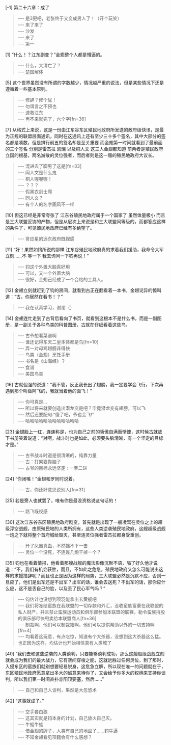 
[-1] 第二十六章：成了
>--- 是3更吧，老张终于又变成男人了！（开个玩笑）<br>
>--- 来了来了<br>
>--- 沙发<br>
>--- 来了<br>
>--- 第一<br>

[1] “什么！？江东剧变？”金翅整个人都是懵逼的。
>--- 什么，大清亡了？<br>
>--- 楚国解体<br>

[5] 这个世界虽然没有所谓的字数越少，情况越严重的说法，但是某些情况下还是遵循着一些基本原则。
>--- 修辞？修个屁！<br>
>--- 勿谓言之不预也<br>
>--- 速救江东<br>
>--- 再不来就完了，六个字[fn=36]<br>

[7] 从格式上来说，这是一份由江东谷东区殖民地政府所发送的政府级快讯，是最为正规的联盟层面通讯，同时在这通讯上还有至少三十多个签名，其中大部分的签名都是凑数，但是排行前五的签名却是至关重要 而金翅第一时间就看到了最前面的三个签名 分别是雷杰拉 凯瑞 以及桐人文 这三人金翅都知道 前两者是殖民政府立国的根基，两名游散的灵位强者，而后者则是这一届的殖民地政府大议长。
>--- 混进去了脚男了这是[fn=33]<br>
>--- 同人文是什么鬼<br>
>--- 桐人喔喔喔！<br>
>--- ？？？<br>
>--- 假黑衣剑士爬<br>
>--- 同人文？<br>
>--- 有个人的名字画风不一样<br>

[10] 但这已经是非常夸张了 江东谷殖民地政府属于一个国家了 虽然体量极小 而且是三大联盟妥协的产物，但是从层次上来说是和三大联盟同等级的，而都答应这样的条件了，可见殖民地政府已经有多绝望了。
>--- 哥应星的远东政府既视感<br>

[11] “好！果然如钧所说的那样 江东谷殖民地政府真的求着我们援助，我命令大军立刻……不 等一下 我去询问一下钧再说！”
>--- 钧这个外置大脑真好用<br>
>--- 可以，又一个外置大脑<br>
>--- 很好，金翅己经成了一个合格的工具人。<br>

[12] 金翅立刻就赶到了钧的房间，就看到古正在翻看着一本书，金翅诧异的惊叫道：“古，你居然在看书！？”
>--- 我在认真学习，谢谢（）<br>

[14] 金翅连忙走到了古背后看向了书页，就看到这根本不是什么书，而是一副图册，是一副关于各种鸟类的科普图册，古就在仔细看着这些鸟。
>--- 古爷想看菜谱啊<br>
>--- 谁还记得东天二皇本体都是鸟[fn=10]<br>
>--- 弄一对母鸡翅膀非得快<br>
>--- 鸟类（金翅）烹饪手册<br>
>--- 书名是《山海经》？<br>
>--- 食谱<br>
>--- 美国鸟类<br>

[16] 古就倔强的说道：“我不管，反正我长出了翅膀，我一定要学会飞行，下次再遇到那个叫做阿飞的，我就当着他的面飞！”
>--- 你可真是…<br>
>--- 所以将来就要创造出潜龙变是吧？毕竟潜龙变有翅膀，可以飞<br>
>--- 然后还要配句:“傻了吧，爷也会飞!”<br>
>--- 哈哈哈哈哈哈哈哈哈哈哈哈<br>

[23] 金翅脸上一红，连连称是，也为自己之前的骄傲自满而惭愧，这时候古就放下书册笑着说道：“对啊，战斗时也是如此，必须要头脑清晰，有一个坚定的目标才是。”
>--- 古爷战斗时道是很清晰的，纯靠力量<br>
>--- 古：打架要靠脑子<br>
>--- 古爷的目标永远坚定 : 一拳二饼<br>

[24] “你闭嘴！”金翅和罗同时说着。
>--- 古，你还好意思说别人[fn=31]<br>

[25] 若是旁人也就罢了，唯有你是最没资格说这句话的！
>--- 路飞既视感<br>

[30] 这次江东谷东区殖民地政府剧变，首先就是出现了一艘凌驾在灵位之上的超级浮空战舰，由原殖民地的人类所拥有，这些人类逆袭殖民地政府，这艘超级战舰一炮之下就将整个首府城给毁灭，甚至连灵位强者雷杰拉都身受重创。
>--- 开了凤凰真血，不然挡不下一击<br>
>--- 灵位一个没死，不连轰几炮干掉一个？<br>

[35] 钧也在看着情报，他看着那艘战舰的魔法影像沉默不语，隔了好久他才说道：“不，我们有机会获胜，而且，不如此之危急，殖民地政府又怎么可能说出这样的求援措辞呢？而且也正是因为这样的局势，三大联盟必然是沉默不应，否则一旦应了，他们是出军还是不出军？出军的话，谁会去送死？不出军的话，那你应什么应，这不是丢自己的脸，以及丢了民心军气吗？”
>--- 钧估计也没想到项羽能拿出玄黄舰吧<br>
>--- 我们将冻结蛮族在我联盟的一切存款和外汇，没收蛮族富豪在我联盟的私人财产，并且禁止蛮族运动员和俱乐部参加本联盟的联赛，勒令蛮族持股的俱乐部尽快甩卖给本联盟商人[fn=36]<br>
>--- 制裁啊，他们可以制裁籍啊，他们可以提供帮助以外的一切支持啊[fn=4]<br>
>--- 均看着这玩意，有点吃惊，知道有个大杀器，没想到这大杀器这么猛。也正因为这样，均估计也开始相信真有人类城了<br>

[40] “我们去和这些逆袭的人类谈判，只要能够谈判成功，那么这艘超级战舰立刻就会成为我们的最大战力，它有空间穿梭之能，这就远胜过任何灵位，到了那时，入侵东区的蛮族们就别想要轻易脱身，这危急立解，所以现在唯一的问题就在于，东区殖民地政府愿意拿出多大的诚意来待你了，又会给予你多大的权柄来支持你谈判，所以我们第一时间直扑赤阳顶要塞，然后……”
>--- 自己和自己人谈判，果然是大忽悠术<br>

[42] “这事就成了。”
>--- 空手套白狼<br>
>--- 这其实就是钧本身的计划，自己放火自己灭。<br>
>--- 牛蛙牛蛙<br>
>--- 借金翅的牌子，人类有自己的地盘了……钧牛逼<br>
>--- 不知金翅看见项籍会有什么感想？<br>
